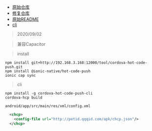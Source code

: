 - [原始仓库](https://github.com/nordnet/cordova-hot-code-push)
- [修复仓库](https://github.com/amosbaby/cordova-hot-code-push)
- [原始README](README_ORIGIN.md)
- [cli](https://github.com/nordnet/cordova-hot-code-push-cli)

> 2020/09/02

> 兼容Capacitor

> install
```shell script
npm install git+http://192.168.3.168:12000/tool/cordova-hot-code-push.git
npm install @ionic-native/hot-code-push
ionic cap sync
```

> cli
```shell script
npm install -g cordova-hot-code-push-cli
cordova-hcp build
```

`android/app/src/main/res/xml/config.xml`
```xml
  <chcp>
    <config-file url="http://petid.qqqid.com/apk/chcp.json"/>
  </chcp>
```
